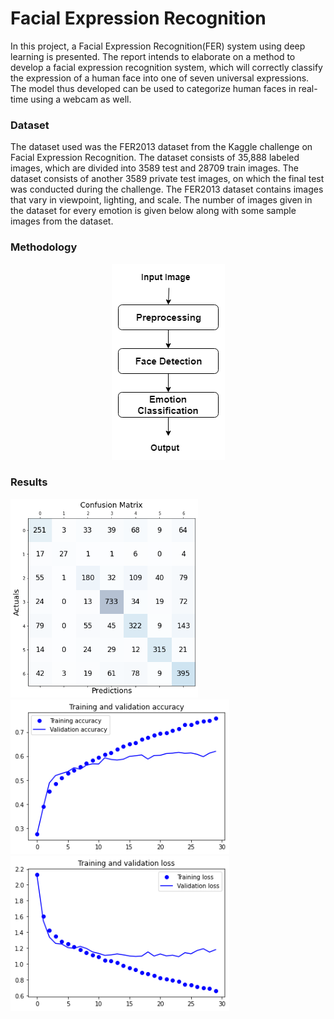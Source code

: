 # Facial Expression Recognition

In this project, a Facial Expression Recognition(FER) system using deep learning is presented. The report intends to elaborate on a method to develop a facial expression recognition system, which will correctly classify the expression of a human face into one of seven universal expressions. The model thus developed can be used to categorize human faces in real-time using a webcam as well.

### Dataset
The dataset used was the FER2013 dataset from the Kaggle challenge on Facial Expression Recognition. The dataset consists of 35,888 labeled images, which are divided into 3589 test and 28709 train images. The dataset consists of another 3589 private test images, on which the final test was conducted during the challenge. The FER2013 dataset contains images that vary in viewpoint, lighting, and scale. The number of images given in the dataset for every emotion is given below along with some sample images from the dataset.

### Methodology

<p align="center">
  <img src="https://github.com/isha-talegaonkar/facial-expression-recognition/blob/main/Results/flowchart.png">
</p>

### Results

<p float="left">
  <img src="https://github.com/isha-talegaonkar/facial-expression-recognition/blob/main/Results/confusion_matrix.png" width="300" />
  <img src="https://github.com/isha-talegaonkar/facial-expression-recognition/blob/main/Results/training_acc.png" width="350" /> 
  <img src="https://github.com/isha-talegaonkar/facial-expression-recognition/blob/main/Results/loss.png" width="350" />
</p>
